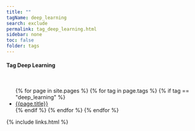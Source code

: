 ```yaml
---
title: ""
tagName: deep_learning
search: exclude
permalink: tag_deep_learning.html
sidebar: none
toc: false
folder: tags
---
```

<!-- {% include taglogic.html %} -->
<h4>Tag Deep Learning</h4>
<br/>
<ul>
{% for page in site.pages %}
{% for tag in page.tags %}
{% if tag == "deep_learning" %}
<li><a href="{{page.url | remove: "/" }}">{{page.title}}</a></li>
{% endif %}
{% endfor %}
{% endfor %}
</ul>
{% include links.html %}
